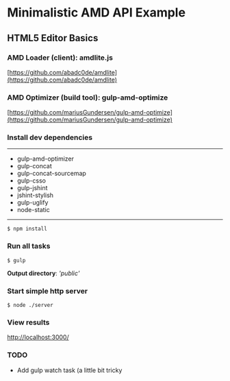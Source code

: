 # Minimalistic AMD API Example
## HTML5 Editor Basics


### AMD Loader (client): amdlite.js
[https://github.com/abadc0de/amdlite](https://github.com/abadc0de/amdlite)

### AMD Optimizer (build tool): gulp-amd-optimize
[https://github.com/mariusGundersen/gulp-amd-optimize](https://github.com/mariusGundersen/gulp-amd-optimize)

### Install dev dependencies

---
* gulp-amd-optimizer
* gulp-concat
* gulp-concat-sourcemap
* gulp-csso
* gulp-jshint
* jshint-stylish
* gulp-uglify
* node-static

---

    $ npm install
		
### Run all tasks

    $ gulp

__Output directory__: *'public'*

### Start simple http server

    $ node ./server

### View results

[http://localhost:3000/](http://localhost:3000/)

### TODO

* Add gulp watch task (a little bit tricky

